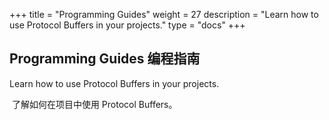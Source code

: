 +++
title = "Programming Guides"
weight = 27
description = "Learn how to use Protocol Buffers in your projects."
type = "docs"
+++

## Programming Guides 编程指南

Learn how to use Protocol Buffers in your projects.

​	了解如何在项目中使用 Protocol Buffers。
